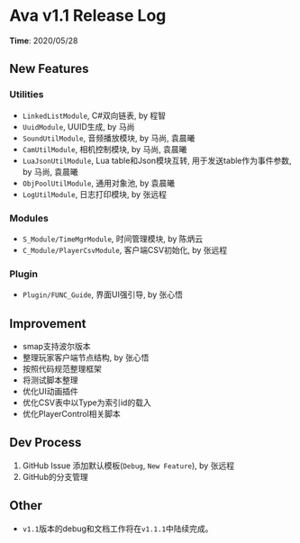 # Ava v1.1 Release Log
**Time**: 2020/05/28

## New Features

### Utilities

* `LinkedListModule`, C#双向链表, by 程智
* `UuidModule`, UUID生成, by 马尚
* `SoundUtilModule`, 音频播放模块, by 马尚, 袁晨曦
* `CamUtilModule`, 相机控制模块, by 马尚, 袁晨曦
* `LuaJsonUtilModule`, Lua table和Json模块互转, 用于发送table作为事件参数, by 马尚, 袁晨曦
* `ObjPoolUtilModule`, 通用对象池, by 袁晨曦
* `LogUtilModule`, 日志打印模块, by 张远程

### Modules

* `S_Module/TimeMgrModule`, 时间管理模块, by 陈炳云
* `C_Module/PlayerCsvModule`, 客户端CSV初始化, by 张远程

### Plugin
* `Plugin/FUNC_Guide`, 界面UI强引导, by 张心悟

## Improvement

* smap支持波尔版本 
* 整理玩家客户端节点结构, by 张心悟
* 按照代码规范整理框架 
* 将测试脚本整理
* 优化UI动画插件
* 优化CSV表中以Type为索引id的载入
* 优化PlayerControl相关脚本

## Dev Process

1. GitHub Issue 添加默认模板(`Debug`, `New Feature`), by 张远程
2. GitHub的分支管理

## Other
* `v1.1`版本的debug和文档工作将在`v1.1.1`中陆续完成。